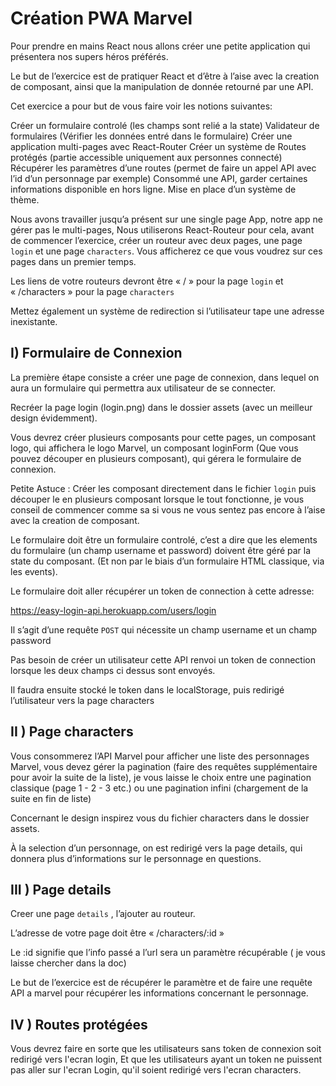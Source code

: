 # Création PWA Marvel


Pour prendre en mains React nous allons créer une petite application qui présentera nos supers héros préférés.

Le but de l’exercice est de pratiquer React et d’être à l’aise avec la creation de composant, ainsi que la manipulation de donnée retourné par une API.

Cet exercice a pour but de vous faire voir les notions suivantes:

Créer un formulaire controlé (les champs sont relié a la state)
Validateur de formulaires (Vérifier les données entré dans le formulaire)
Créer une application multi-pages avec React-Router
Créer un système de Routes protégés (partie accessible uniquement aux personnes connecté)
Récupérer les paramètres d’une routes (permet de faire un appel API avec l’id d’un personnage par exemple)
Consommé une API, garder certaines informations disponible en hors ligne.
Mise en place d’un système de thème.

Nous avons travailler jusqu’a présent sur une single page App, notre app ne gérer pas le multi-pages, Nous utiliserons React-Routeur pour cela, avant de commencer l’exercice, créer un routeur avec deux pages,  une page ```login``` et une page ```characters```. Vous afficherez ce que vous voudrez sur ces pages dans un premier temps.

Les liens de votre routeurs devront être « / » pour la page ```login``` et « /characters » pour la page ```characters```

Mettez également un système de redirection si l’utilisateur tape une adresse inexistante.

## I) Formulaire de Connexion

La première étape consiste a créer une page de connexion, dans lequel on aura un formulaire qui permettra aux utilisateur de se connecter.

Recréer la page login (login.png) dans le dossier assets (avec un meilleur design évidemment).

Vous devrez créer plusieurs composants pour cette pages, un composant logo, qui affichera le logo Marvel, un composant loginForm (Que vous pouvez découper en plusieurs composant), qui gérera le formulaire de connexion.

Petite Astuce : Créer les composant directement dans le fichier ```login``` puis découper le en plusieurs composant lorsque le tout fonctionne, je vous conseil de commencer comme sa si vous ne vous sentez pas encore à l’aise avec la creation de composant.

Le formulaire doit être un formulaire controlé, c’est a dire que les elements du formulaire (un champ username et password) doivent être géré par la state du composant. (Et non par le biais d’un formulaire HTML classique, via les events).

Le formulaire doit aller récupérer un token de connection à cette adresse:

https://easy-login-api.herokuapp.com/users/login

Il s’agit d’une requête ```POST``` qui nécessite un champ username et un champ password

Pas besoin de créer un utilisateur cette API renvoi un token de connection lorsque les deux champs ci dessus sont envoyés.

Il faudra ensuite stocké le token dans le localStorage, puis redirigé l’utilisateur vers la page characters


## II ) Page characters

Vous consommerez l’API Marvel pour afficher une liste des personnages Marvel, vous devez gérer la pagination (faire des requêtes supplémentaire pour avoir la suite de la liste), je vous laisse le choix entre une pagination classique (page 1 - 2 - 3 etc.) ou une pagination infini (chargement de la suite en fin de liste)

Concernant le design inspirez vous du fichier characters dans le dossier assets.

À la selection d’un personnage, on est redirigé vers la page details, qui donnera plus d’informations sur le personnage en questions.

## III ) Page details

Creer une page ```details``` , l’ajouter au routeur.

L’adresse de votre page doit être « /characters/:id » 

Le :id signifie que l’info passé a l’url sera un paramètre récupérable ( je vous laisse chercher dans la doc)

Le but de l’exercice est de récupérer le paramètre et de faire une requête API a marvel pour récupérer les informations concernant le personnage.
 
 ## IV ) Routes protégées 
 
 Vous devrez faire en sorte que les utilisateurs sans token de connexion soit redirigé vers l'ecran login, Et que les utilisateurs ayant un token ne puissent pas aller sur l'ecran Login, qu'il soient redirigé vers l'ecran characters.


